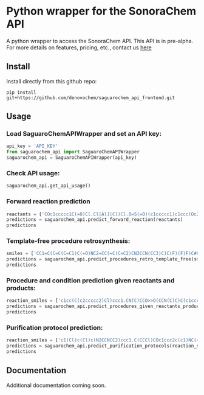 # Python wrapper for the SonoraChem API

A python wrapper to access the SonoraChem API.
This API is in pre-alpha. For more details on features, pricing, etc., contact us [here](https://denovochem.com)

## Install

Install directly from this github repo:

```console
pip install git+https://github.com/denovochem/saguarochem_api_frontend.git
```

## Usage

### Load SaguaroChemAPIWrapper and set an API key:

```python
api_key = 'API_KEY'
from saguarochem_api import SaguaroChemAPIWrapper
saguarochem_api = SaguaroChemAPIWrapper(api_key)
```

### Check API usage:

```python
saguarochem_api.get_api_usage()
```

### Forward reaction prediction

```python
reactants = ['COc1ccccc1C(=O)Cl.Cl[Al](Cl)Cl.O=S(=O)(c1ccccc1)c1ccc(Oc2ccccc2)cc1.ClCCCl.O.[K+].[OH-].O=S(=O)([O-])[O-].[Mg+2]']
predictions = saguarochem_api.predict_forward_reaction(reactants)
predictions
```

### Template-free procedure retrosynthesis:

```python
smiles = ['CC1=C(C=C(C=C1)C(=O)NC2=CC(=C(C=C2)CN3CCN(CC3)C)C(F)(F)F)C#CC4=CN=C5N4N=CC=C5']
predictions = saguarochem_api.predict_procedures_retro_template_free(smiles)
predictions
```

### Procedure and condition prediction given reactants and products:

```python
reaction_smiles = ['c1cc(C(c2ccccc2)Cl)ccc1.CN(C)CCO>>O(CCN(C)C)C(c1ccccc1)c2ccccc2']
predictions = saguarochem_api.predict_procedures_given_reactants_products(reaction_smiles)
predictions
```

### Purification protocol prediction:

```python
reaction_smiles = ['c1(Cl)c(Cl)c(N2CCNCC2)ccc1.C(CCCl)COc1ccc2c(c1)NC(=O)CC2.ClC(Cl)Cl.O.[Na+].[OH-]>>Clc4cccc(N3CCN(CCCCOc2ccc1c(NC(=O)CC1)c2)CC3)c4Cl']
predictions = saguarochem_api.predict_purification_protocols(reaction_smiles)
predictions
```

## Documentation

Additional documentation coming soon.

